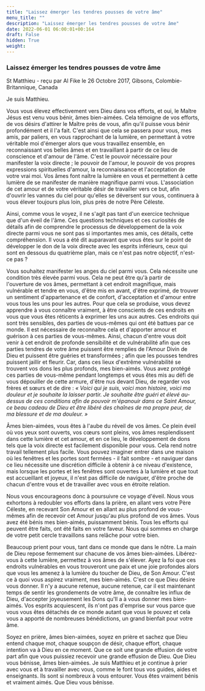 ```yaml
---
title: "Laissez émerger les tendres pousses de votre âme"
menu_title: ""
description: "Laissez émerger les tendres pousses de votre âme"
date: 2022-06-01 06:00:01+00:164
draft: False
hidden: True
weight:
---
```

### Laissez émerger les tendres pousses de votre âme

St Matthieu - reçu par Al Fike le 26 Octobre 2017, Gibsons, Colombie-Britannique, Canada

Je suis Matthieu.

Vous vous élevez effectivement vers Dieu dans vos efforts, et oui, le Maître Jésus est venu vous bénir, âmes bien-aimées. Cela témoigne de vos efforts, de vos désirs d'attirer le Maître près de vous, afin qu'il puisse vous bénir profondément et il l'a fait. C'est ainsi que cela se passera pour vous, mes amis, par paliers, en vous rapprochant de la lumière, en permettant à votre véritable moi d'émerger alors que vous travaillez ensemble, en reconnaissant vos belles âmes et en travaillant à partir de ce lieu de conscience et d'amour de l'âme. C'est le pouvoir nécessaire pour manifester la voix directe ; le pouvoir de l'amour, le pouvoir de vos propres expressions spirituelles d'amour, la reconnaissance et l'acceptation de votre vrai moi. Vos âmes font naître la lumière en vous et permettent à cette lumière de se manifester de manière magnifique parmi vous. L'association de cet amour et de votre véritable désir de travailler vers ce but, afin d'ouvrir les vannes du ciel pour qu'elles se déversent sur vous, continuera à vous élever toujours plus loin, plus près de notre Père Céleste.

Ainsi, comme vous le voyez, il ne s'agit pas tant d'un exercice technique que d'un éveil de l'âme. Ces questions techniques et ces curiosités de détails afin de comprendre le processus de développement de la voix directe parmi vous ne sont pas si importantes mes amis, ces détails, cette compréhension. Il vous a été dit auparavant que vous êtes sur le point de développer le don de la voix directe avec les esprits inférieurs, ceux qui sont en dessous du quatrième plan, mais ce n'est pas notre objectif, n'est-ce pas ? 

Vous souhaitez manifester les anges du ciel parmi vous. Cela nécessite une condition très élevée parmi vous. Cela ne peut être qu'à partir de l'ouverture de vos âmes, permettant à cet endroit magnifique, mais vulnérable et tendre en vous, d'être mis en avant, d'être exprimé, de trouver un sentiment d'appartenance et de confort, d'acceptation et d'amour entre vous tous les uns pour les autres. Pour que cela se produise, vous devez apprendre à vous connaître vraiment, à être conscients de ces endroits en vous que vous êtes réticents à exprimer les uns aux autres. Ces endroits qui sont très sensibles, des parties de vous-mêmes qui ont été battues par ce monde. Il est nécessaire de reconnaître cela et d'apporter amour et guérison à ces parties de vous-mêmes. Ainsi, chacun d'entre vous doit venir à cet endroit de profonde sensibilité et de vulnérabilité afin que ces parties tendres de votre âme puissent être remplies de l'Amour Divin de Dieu et puissent être guéries et transformées ; afin que les pousses tendres puissent jaillir et fleurir. Car, dans ces lieux d'extrême vulnérabilité se trouvent vos dons les plus profonds, mes bien-aimés. Vous avez protégé ces parties de vous-même pendant longtemps et vous êtes mis au défi de vous dépouiller de cette armure, d'être nus devant Dieu, de regarder vos frères et sœurs et de dire : *« Voici qui je suis, voici mon histoire, voici ma douleur et je souhaite la laisser partir. Je souhaite être guéri et élevé au-dessus de ces conditions afin de pouvoir m'épanouir dans ce Saint Amour, ce beau cadeau de Dieu et être libéré des chaînes de ma propre peur, de ma blessure et de ma douleur. »*

Âmes bien-aimées, vous êtes à l'aube du réveil de vos âmes. Ce plein éveil où vos yeux sont ouverts, vos cœurs sont pleins, vos âmes resplendissent dans cette lumière et cet amour, et en ce lieu, le développement de dons tels que la voix directe est facilement disponible pour vous. Cela rend notre travail tellement plus facile. Vous pouvez imaginer entrer dans une maison où les fenêtres et les portes sont fermées - il fait sombre - et naviguer dans ce lieu nécessite une discrétion difficile à obtenir à ce niveau d'existence, mais lorsque les portes et les fenêtres sont ouvertes à la lumière et que tout est accueillant et joyeux, il n'est pas difficile de naviguer, d'être proche de chacun d'entre vous et de travailler avec vous en étroite relation.

Nous vous encourageons donc à poursuivre ce voyage d'éveil. Nous vous exhortons à redoubler vos efforts dans la prière, en allant vers votre Père Céleste, en recevant Son Amour et en allant au plus profond de vous-mêmes afin de recevoir cet Amour jusqu'au plus profond de vos âmes. Vous avez été bénis mes bien-aimés, puissamment bénis. Tous les efforts qui peuvent être faits, ont été faits en votre faveur. Nous qui sommes en charge de votre petit cercle travaillons sans relâche pour votre bien. 

Beaucoup prient pour vous, tant dans ce monde que dans le nôtre. La main de Dieu repose fermement sur chacune de vos âmes bien-aimées. Libérez-vous à cette lumière, permettez à vos âmes de s'élever. Ayez la foi que ces endroits vulnérables en vous trouveront une paix et une joie profondes alors que vous les amenez à la lumière du toucher de Dieu, de Son Amour. C'est ce à quoi vous aspirez vraiment, mes bien-aimés. C'est ce que Dieu désire vous donner. Il n'y a aucune retenue, aucune retenue, car il est maintenant temps de sentir les grondements de votre âme, de connaître les influx de Dieu, d'accepter joyeusement les Dons qu'Il a à vous donner mes bien-aimés. Vos esprits acquiescent, ils n'ont pas d'emprise sur vous parce que vous vous êtes détachés de ce monde autant que vous le pouvez et cela vous a apporté de nombreuses bénédictions, un grand bienfait pour votre âme.

Soyez en prière, âmes bien-aimées, soyez en prière et sachez que Dieu entend chaque mot, chaque soupçon de désir, chaque effort, chaque intention va à Dieu en ce moment. Que ce soit une grande effusion de votre part afin que vous puissiez recevoir une grande effusion de Dieu. Que Dieu vous bénisse, âmes bien-aimées. Je suis Matthieu et je continue à prier avec vous et à travailler avec vous, comme le font tous vos guides, aides et enseignants. Ils sont si nombreux à vous entourer. Vous êtes vraiment bénis et vraiment aimés. Que Dieu vous bénisse.
